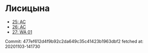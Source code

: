 # Лисицына
- [25: AC](25.md)
- [26: AC](26.md)
- [27: WA 01](27.md)

Commit: 477ef612d4f9b92c2da649c35c41423b1963dbf2
 fetched at: 20201103-141730
